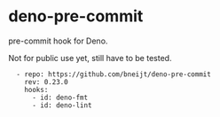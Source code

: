 # deno-pre-commit

pre-commit hook for Deno.

Not for public use yet, still have to be tested.

```
  - repo: https://github.com/bneijt/deno-pre-commit
    rev: 0.23.0
    hooks:
      - id: deno-fmt
      - id: deno-lint
```
